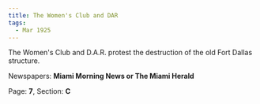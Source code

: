 ```yaml
---  
title: The Women's Club and DAR  
tags:  
  - Mar 1925  
---  
```

  
The Women's Club and D.A.R. protest the destruction of the old Fort Dallas structure.  
  
Newspapers: **Miami Morning News or The Miami Herald**  
  
Page: **7**, Section: **C** 
